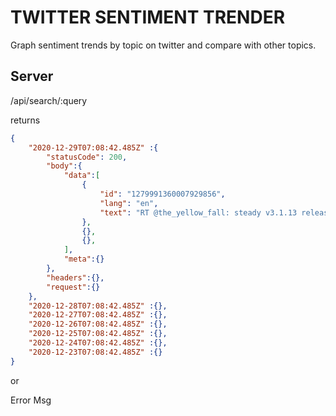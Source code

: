 # TWITTER SENTIMENT TRENDER

Graph sentiment trends by topic on twitter and compare with other topics.

## Server

/api/search/:query

returns 

```json
{
    "2020-12-29T07:08:42.485Z" :{
        "statusCode": 200,
        "body":{
            "data":[
                {
                    "id": "1279991360007929856",
                    "lang": "en",
                    "text": "RT @the_yellow_fall: steady v3.1.13 releases: Discover, assess and mitigate known vulnerabilities in your Java and Python projects https://…"
                },
                {},
                {},
            ],
            "meta":{}
        },
        "headers":{},
        "request":{}
    },
    "2020-12-28T07:08:42.485Z" :{},
    "2020-12-27T07:08:42.485Z" :{},
    "2020-12-26T07:08:42.485Z" :{},
    "2020-12-25T07:08:42.485Z" :{},
    "2020-12-24T07:08:42.485Z" :{},
    "2020-12-23T07:08:42.485Z" :{}
}
```

or 

Error Msg